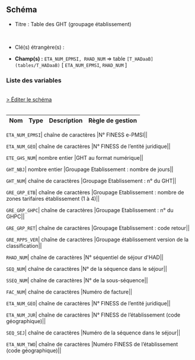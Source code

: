 ## Schéma


- Titre : Table des GHT (groupage établissement)
<br />



- Clé(s) étrangère(s) : <br />

- **Champ(s) :** `ETA_NUM_EPMSI, RHAD_NUM`
  => table `[T_HADaaB](tables/T_HADaaB)` [ `ETA_NUM_EPMSI`, `RHAD_NUM` ]<br />

 
### Liste des variables
<br />
<div>
    <a href="https://gitlab.com/healthdatahub/applications-du-hdh/schema-snds/-/tree/master/schemas/PMSI HAD/T_HADaaGRE.json"
       target="_blank" rel="noopener noreferrer">> Éditer le schéma</a>
</div>
<br />

Nom | Type | Description | Règle de gestion
-|-|-|-



`ETA_NUM_EPMSI`| chaîne de caractères |N° FINESS e-PMSI||

`ETA_NUM_GEO`| chaîne de caractères |N° FINESS de l’entité juridique||

`ETE_GHS_NUM`| nombre entier |GHT au format numérique||

`GHT_NBJ`| nombre entier |Groupage Etablissement : nombre de jours||

`GHT_NUM`| chaîne de caractères |Groupage Etablissement : n° du GHT||

`GRE_GRP_ETB`| chaîne de caractères |Groupage Etablissement : nombre de zones tarifaires établissement (1 à 4)||

`GRE_GRP_GHPC`| chaîne de caractères |Groupage Etablissement : n° du GHPC||

`GRE_GRP_RET`| chaîne de caractères |Groupage Etablissement : code retour||

`GRE_RPPS_VER`| chaîne de caractères |Groupage établissement version de la classification||

`RHAD_NUM`| chaîne de caractères |N° séquentiel de séjour d'HAD||

`SEQ_NUM`| chaîne de caractères |N° de la séquence dans le séjour||

`SSEQ_NUM`| chaîne de caractères |N° de la sous-séquence||

`FAC_NUM`| chaîne de caractères |Numéro de facture||

`ETA_NUM_GEO`| chaîne de caractères |N° FINESS de l’entité juridique||

`ETA_NUM_JUR`| chaîne de caractères |N° FINESS de l’établissement (code géographique)||

`SEQ_SEJ`| chaîne de caractères |Numéro de la séquence dans le séjour||

`ETA_NUM_TWO`| chaîne de caractères |Numéro FINESS de l’établissement (code géographique)||
